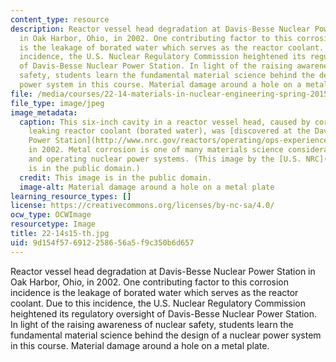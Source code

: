 ```yaml
---
content_type: resource
description: Reactor vessel head degradation at Davis-Besse Nuclear Power Station
  in Oak Harbor, Ohio, in 2002. One contributing factor to this corrosion incidence
  is the leakage of borated water which serves as the reactor coolant. Due to this
  incidence, the U.S. Nuclear Regulatory Commission heightened its regulatory oversight
  of Davis-Besse Nuclear Power Station. In light of the raising awareness of nuclear
  safety, students learn the fundamental material science behind the design of a nuclear
  power system in this course. Material damage around a hole on a metal plate.
file: /media/courses/22-14-materials-in-nuclear-engineering-spring-2015/9d154f576912258656a5f9c350b6d657_22-14s15-th.jpg
file_type: image/jpeg
image_metadata:
  caption: This six-inch cavity in a reactor vessel head, caused by corrosion from
    leaking reactor coolant (borated water), was [discovered at the Davis-Besse Nuclear
    Power Station](http://www.nrc.gov/reactors/operating/ops-experience/vessel-head-degradation/overview.html)
    in 2002. Metal corrosion is one of many materials science considerations in designing
    and operating nuclear power systems. (This image by the [U.S. NRC](http://www.nrc.gov/reactors/operating/ops-experience/vessel-head-degradation/images.html)
    is in the public domain.)
  credit: This image is in the public domain.
  image-alt: Material damage around a hole on a metal plate
learning_resource_types: []
license: https://creativecommons.org/licenses/by-nc-sa/4.0/
ocw_type: OCWImage
resourcetype: Image
title: 22-14s15-th.jpg
uid: 9d154f57-6912-2586-56a5-f9c350b6d657
---
```

Reactor vessel head degradation at Davis-Besse Nuclear Power Station in Oak Harbor, Ohio, in 2002. One contributing factor to this corrosion incidence is the leakage of borated water which serves as the reactor coolant. Due to this incidence, the U.S. Nuclear Regulatory Commission heightened its regulatory oversight of Davis-Besse Nuclear Power Station. In light of the raising awareness of nuclear safety, students learn the fundamental material science behind the design of a nuclear power system in this course. Material damage around a hole on a metal plate.
